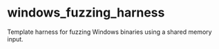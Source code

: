 # windows_fuzzing_harness
Template harness for fuzzing Windows binaries using a shared memory input.
